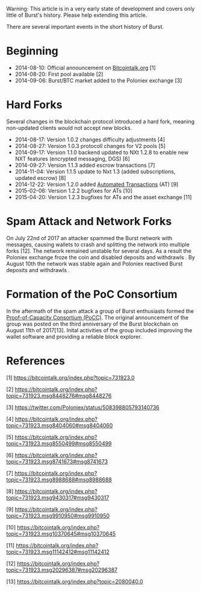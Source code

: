 Warning: This article is in a very early state of development and covers only little of Burst's history. Please help extending this article.

There are several important events in the short history of Burst.

Beginning
=========

-   2014-08-10: Official announcement on [Bitcointalk.org](https://bitcointalk.org) [1]
-   2014-08-20: First pool available [2]
-   2014-09-06: Burst/BTC market added to the Poloniex exchange [3]

Hard Forks
==========

Several changes in the blockchain protocol introduced a hard fork, meaning non-updated clients would not accept new blocks.

-   2014-08-17: Version 1.0.2 changes difficulty adjustments [4]
-   2014-08-27: Version 1.0.3 protocoll changes for V2 pools [5]
-   2014-09-17: Version 1.1.0 backend updated to NXt 1.2.8 to enable new NXT features (encrypted messaging, DGS) [6]
-   2014-09-27: Version 1.1.3 added escrow transactions [7]
-   2014-11-04: Version 1.1.5 update to Nxt 1.3 (added subscriptions, updated escrow) [8]
-   2014-12-22: Version 1.2.0 added [Automated Transactions](automated-transaction.md) (AT) [9]
-   2015-02-06: Version 1.2.2 bugfixes for ATs [10]
-   2015-04-20: Version 1.2.3 bugfixes for ATs and the asset exchange [11]

Spam Attack and Network Forks
=============================

On July 22nd of 2017 an attacker spammed the Burst network with messages, causing wallets to crash and splitting the network into multiple forks [12]. The network remained unstable for several days. As a result the Poloniex exchange froze the coin and disabled deposits and withdrawls . By August 10th the network was stable again and Poloniex reactived Burst deposits and withdrawls .

Formation of the PoC Consortium
===============================

In the aftermath of the spam attack a group of Burst enthusiasts formed the [Proof-of-Capacity Consortium (PoCC)](poc-consortium.md). The original announcement of the group was posted on the third anniversary of the Burst blockchain on August 11th of 2017[13]. Inital activities of the group included improving the wallet software and providing a reliable block explorer.

References
==========

<references />

[1] <https://bitcointalk.org/index.php?topic=731923.0>

[2] <https://bitcointalk.org/index.php?topic=731923.msg8448276#msg8448276>

[3] <https://twitter.com/Poloniex/status/508398805793140736>

[4] <https://bitcointalk.org/index.php?topic=731923.msg8404060#msg8404060>

[5] <https://bitcointalk.org/index.php?topic=731923.msg8550499#msg8550499>

[6] <https://bitcointalk.org/index.php?topic=731923.msg8741673#msg8741673>

[7] <https://bitcointalk.org/index.php?topic=731923.msg8988688#msg8988688>

[8] <https://bitcointalk.org/index.php?topic=731923.msg9430317#msg9430317>

[9] <https://bitcointalk.org/index.php?topic=731923.msg9910950#msg9910950>

[10] <https://bitcointalk.org/index.php?topic=731923.msg10370645#msg10370645>

[11] <https://bitcointalk.org/index.php?topic=731923.msg11142412#msg11142412>

[12] <https://bitcointalk.org/index.php?topic=731923.msg20296387#msg20296387>

[13] <https://bitcointalk.org/index.php?topic=2080040.0>
